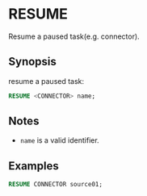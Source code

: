 RESUME
================

Resume a paused task(e.g. connector).

## Synopsis

resume a paused task:

```sql
RESUME <CONNECTOR> name;
```

## Notes

- `name` is a valid identifier.

## Examples

```sql
RESUME CONNECTOR source01;
```
